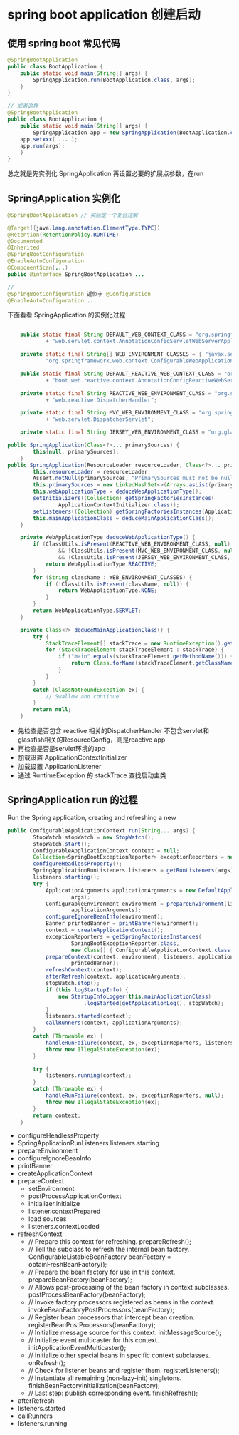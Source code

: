 # spring boot application 创建启动

## 使用 spring boot 常见代码
```java
@SpringBootApplication
public class BootApplication {
	public static void main(String[] args) {
		SpringApplication.run(BootApplication.class, args);
	}
}

// 或者这样
@SpringBootApplication
public class BootApplication {
	public static void main(String[] args) {
		SpringApplication app = new SpringApplication(BootApplication.class);
    app.setxxx( ... );
    app.run(args);
	}
}
```
总之就是先实例化 SpringApplication 再设置必要的扩展点参数，在run

## SpringApplication 实例化

```java
@SpringBootApplication // 实际是一个复合注解

@Target({java.lang.annotation.ElementType.TYPE})
@Retention(RetentionPolicy.RUNTIME)
@Documented
@Inherited
@SpringBootConfiguration
@EnableAutoConfiguration
@ComponentScan(...)
public @interface SpringBootApplication ...

//
@SpringBootConfiguration 近似于 @Configuration
@EnableAutoConfiguration ...
```
下面看看 SpringApplication 的实例化过程

```java

	public static final String DEFAULT_WEB_CONTEXT_CLASS = "org.springframework.boot."
			+ "web.servlet.context.AnnotationConfigServletWebServerApplicationContext";

	private static final String[] WEB_ENVIRONMENT_CLASSES = { "javax.servlet.Servlet",
			"org.springframework.web.context.ConfigurableWebApplicationContext" };

	public static final String DEFAULT_REACTIVE_WEB_CONTEXT_CLASS = "org.springframework."
			+ "boot.web.reactive.context.AnnotationConfigReactiveWebServerApplicationContext";

	private static final String REACTIVE_WEB_ENVIRONMENT_CLASS = "org.springframework."
			+ "web.reactive.DispatcherHandler";

	private static final String MVC_WEB_ENVIRONMENT_CLASS = "org.springframework."
			+ "web.servlet.DispatcherServlet";

	private static final String JERSEY_WEB_ENVIRONMENT_CLASS = "org.glassfish.jersey.server.ResourceConfig";

public SpringApplication(Class<?>... primarySources) {
		this(null, primarySources);
	}
public SpringApplication(ResourceLoader resourceLoader, Class<?>... primarySources) {
		this.resourceLoader = resourceLoader;
		Assert.notNull(primarySources, "PrimarySources must not be null");
		this.primarySources = new LinkedHashSet<>(Arrays.asList(primarySources));
		this.webApplicationType = deduceWebApplicationType();
		setInitializers((Collection) getSpringFactoriesInstances(
				ApplicationContextInitializer.class));
		setListeners((Collection) getSpringFactoriesInstances(ApplicationListener.class));
		this.mainApplicationClass = deduceMainApplicationClass();
	}

	private WebApplicationType deduceWebApplicationType() {
		if (ClassUtils.isPresent(REACTIVE_WEB_ENVIRONMENT_CLASS, null)
				&& !ClassUtils.isPresent(MVC_WEB_ENVIRONMENT_CLASS, null)
				&& !ClassUtils.isPresent(JERSEY_WEB_ENVIRONMENT_CLASS, null)) {
			return WebApplicationType.REACTIVE;
		}
		for (String className : WEB_ENVIRONMENT_CLASSES) {
			if (!ClassUtils.isPresent(className, null)) {
				return WebApplicationType.NONE;
			}
		}
		return WebApplicationType.SERVLET;
	}

	private Class<?> deduceMainApplicationClass() {
		try {
			StackTraceElement[] stackTrace = new RuntimeException().getStackTrace();
			for (StackTraceElement stackTraceElement : stackTrace) {
				if ("main".equals(stackTraceElement.getMethodName())) {
					return Class.forName(stackTraceElement.getClassName());
				}
			}
		}
		catch (ClassNotFoundException ex) {
			// Swallow and continue
		}
		return null;
	}
```

* 先检查是否包含 reactive 相关的DispatcherHandler 不包含servlet和glassfish相关的ResourceConfig，则是reactive app
* 再检查是否是servlet环境的app
* 加载设置 ApplicationContextInitializer
* 加载设置 ApplicationListener
* 通过 RuntimeException 的 stackTrace 查找启动主类

## SpringApplication run 的过程
  Run the Spring application, creating and refreshing a new
```java
public ConfigurableApplicationContext run(String... args) {
		StopWatch stopWatch = new StopWatch();
		stopWatch.start();
		ConfigurableApplicationContext context = null;
		Collection<SpringBootExceptionReporter> exceptionReporters = new ArrayList<>();
		configureHeadlessProperty();
		SpringApplicationRunListeners listeners = getRunListeners(args);
		listeners.starting();
		try {
			ApplicationArguments applicationArguments = new DefaultApplicationArguments(
					args);
			ConfigurableEnvironment environment = prepareEnvironment(listeners,
					applicationArguments);
			configureIgnoreBeanInfo(environment);
			Banner printedBanner = printBanner(environment);
			context = createApplicationContext();
			exceptionReporters = getSpringFactoriesInstances(
					SpringBootExceptionReporter.class,
					new Class[] { ConfigurableApplicationContext.class }, context);
			prepareContext(context, environment, listeners, applicationArguments,
					printedBanner);
			refreshContext(context);
			afterRefresh(context, applicationArguments);
			stopWatch.stop();
			if (this.logStartupInfo) {
				new StartupInfoLogger(this.mainApplicationClass)
						.logStarted(getApplicationLog(), stopWatch);
			}
			listeners.started(context);
			callRunners(context, applicationArguments);
		}
		catch (Throwable ex) {
			handleRunFailure(context, ex, exceptionReporters, listeners);
			throw new IllegalStateException(ex);
		}

		try {
			listeners.running(context);
		}
		catch (Throwable ex) {
			handleRunFailure(context, ex, exceptionReporters, null);
			throw new IllegalStateException(ex);
		}
		return context;
	}
```

* configureHeadlessProperty
* SpringApplicationRunListeners listeners.starting
* prepareEnvironment
* configureIgnoreBeanInfo
* printBanner
* createApplicationContext
* prepareContext
  * setEnvironment
  * postProcessApplicationContext
  * initializer.initialize
  * listener.contextPrepared
  * load sources
  * listeners.contextLoaded
* refreshContext
  * // Prepare this context for refreshing.
		prepareRefresh();
  * // Tell the subclass to refresh the internal bean factory.
		ConfigurableListableBeanFactory beanFactory = obtainFreshBeanFactory();
  * // Prepare the bean factory for use in this context.
		prepareBeanFactory(beanFactory);
  * // Allows post-processing of the bean factory in context subclasses.
		postProcessBeanFactory(beanFactory);
  * // Invoke factory processors registered as beans in the context.
		invokeBeanFactoryPostProcessors(beanFactory);
  * // Register bean processors that intercept bean creation.
		registerBeanPostProcessors(beanFactory);
  * // Initialize message source for this context.
		initMessageSource();
  * // Initialize event multicaster for this context.
		initApplicationEventMulticaster();
  * // Initialize other special beans in specific context subclasses.
		onRefresh();
  * // Check for listener beans and register them.
		registerListeners();
  * // Instantiate all remaining (non-lazy-init) singletons.
		finishBeanFactoryInitialization(beanFactory);
  * // Last step: publish corresponding event.
		finishRefresh();
* afterRefresh
* listeners.started
* callRunners
* listeners.running
